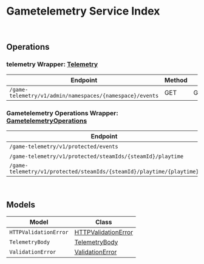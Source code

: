# Gametelemetry Service Index

&nbsp;

## Operations

### telemetry Wrapper:  [Telemetry](../../src/main/java/net/accelbyte/sdk/api/gametelemetry/wrappers/Telemetry.java)
| Endpoint | Method | ID | Class | Example |
|---|---|---|---|---|
| `/game-telemetry/v1/admin/namespaces/{namespace}/events` | GET | GetEventsGameTelemetryV1AdminNamespacesNamespaceEventsGet | [GetEventsGameTelemetryV1AdminNamespacesNamespaceEventsGet](../../src/main/java/net/accelbyte/sdk/api/gametelemetry/operations/telemetry/GetEventsGameTelemetryV1AdminNamespacesNamespaceEventsGet.java) | [GetEventsGameTelemetryV1AdminNamespacesNamespaceEventsGet](../../samples/cli/src/main/java/net/accelbyte/sdk/cli/api/gametelemetry/telemetry/GetEventsGameTelemetryV1AdminNamespacesNamespaceEventsGet.java) |

### Gametelemetry Operations Wrapper:  [GametelemetryOperations](../../src/main/java/net/accelbyte/sdk/api/gametelemetry/wrappers/GametelemetryOperations.java)
| Endpoint | Method | ID | Class | Example |
|---|---|---|---|---|
| `/game-telemetry/v1/protected/events` | POST | ProtectedSaveEventsGameTelemetryV1ProtectedEventsPost | [ProtectedSaveEventsGameTelemetryV1ProtectedEventsPost](../../src/main/java/net/accelbyte/sdk/api/gametelemetry/operations/gametelemetry_operations/ProtectedSaveEventsGameTelemetryV1ProtectedEventsPost.java) | [ProtectedSaveEventsGameTelemetryV1ProtectedEventsPost](../../samples/cli/src/main/java/net/accelbyte/sdk/cli/api/gametelemetry/gametelemetry_operations/ProtectedSaveEventsGameTelemetryV1ProtectedEventsPost.java) |
| `/game-telemetry/v1/protected/steamIds/{steamId}/playtime` | GET | ProtectedGetPlaytimeGameTelemetryV1ProtectedSteamIdsSteamIdPlaytimeGet | [ProtectedGetPlaytimeGameTelemetryV1ProtectedSteamIdsSteamIdPlaytimeGet](../../src/main/java/net/accelbyte/sdk/api/gametelemetry/operations/gametelemetry_operations/ProtectedGetPlaytimeGameTelemetryV1ProtectedSteamIdsSteamIdPlaytimeGet.java) | [ProtectedGetPlaytimeGameTelemetryV1ProtectedSteamIdsSteamIdPlaytimeGet](../../samples/cli/src/main/java/net/accelbyte/sdk/cli/api/gametelemetry/gametelemetry_operations/ProtectedGetPlaytimeGameTelemetryV1ProtectedSteamIdsSteamIdPlaytimeGet.java) |
| `/game-telemetry/v1/protected/steamIds/{steamId}/playtime/{playtime}` | PUT | ProtectedUpdatePlaytimeGameTelemetryV1ProtectedSteamIdsSteamIdPlaytimePlaytimePut | [ProtectedUpdatePlaytimeGameTelemetryV1ProtectedSteamIdsSteamIdPlaytimePlaytimePut](../../src/main/java/net/accelbyte/sdk/api/gametelemetry/operations/gametelemetry_operations/ProtectedUpdatePlaytimeGameTelemetryV1ProtectedSteamIdsSteamIdPlaytimePlaytimePut.java) | [ProtectedUpdatePlaytimeGameTelemetryV1ProtectedSteamIdsSteamIdPlaytimePlaytimePut](../../samples/cli/src/main/java/net/accelbyte/sdk/cli/api/gametelemetry/gametelemetry_operations/ProtectedUpdatePlaytimeGameTelemetryV1ProtectedSteamIdsSteamIdPlaytimePlaytimePut.java) |


&nbsp;

## Models

| Model | Class |
|---|---|
| `HTTPValidationError` | [HTTPValidationError](../../src/main/java/net/accelbyte/sdk/api/gametelemetry/models/HTTPValidationError.java) |
| `TelemetryBody` | [TelemetryBody](../../src/main/java/net/accelbyte/sdk/api/gametelemetry/models/TelemetryBody.java) |
| `ValidationError` | [ValidationError](../../src/main/java/net/accelbyte/sdk/api/gametelemetry/models/ValidationError.java) |
